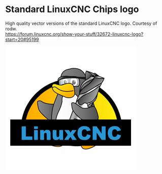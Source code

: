 # Standard LinuxCNC Chips logo

High quality vector versions of the standard LinuxCNC logo. Courtesy of rodw.  
https://forum.linuxcnc.org/show-your-stuff/32672-linuxcnc-logo?start=20#95199

![LinuxCNC Chips](linux_logo.png)


